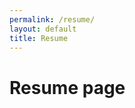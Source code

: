 ```yaml
---
permalink: /resume/
layout: default
title: Resume
---
```

# Resume page

<object data="../assets/pdfs/Resume2023.pdf" width="1000" height="1000" type='application/pdf'></object>